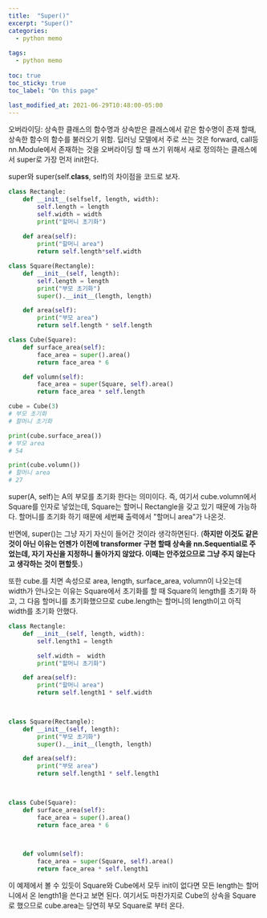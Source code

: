 ```yaml
---
title:  "Super()"
excerpt: "Super()"
categories:
  - python memo
  
tags:
  - python memo
  
toc: true
toc_sticky: true
toc_label: "On this page"
    
last_modified_at: 2021-06-29T10:48:00-05:00
---
```


오버라이딩: 상속한 클래스의 함수명과 상속받은 클래스에서 같은 함수명이 존재 할때, 상속한 함수의 함수를 불러오기 위함. 딥러닝 모델에서 주로 쓰는 것은
forward, call등 nn.Module에서 존재하는 것을 오버라이딩 할 때 쓰기 위해서 새로 정의하는 클래스에서 super로 가장 먼저 init한다. 

super와 super(self.__class__, self)의 차이점을 코드로 보자.

```python
class Rectangle:
    def __init__(selfself, length, width):
        self.length = length
        self.width = width
        print("할머니 초기화")
    
    def area(self):
        print("할머니 area")
        return self.length*self.width

class Square(Rectangle):
    def __init__(self, length):
        self.length = length
        print("부모 초기화")
        super().__init__(length, length)

    def area(self):
        print("부모 area")
        return self.length * self.length

class Cube(Square):
    def surface_area(self):
        face_area = super().area()
        return face_area * 6

    def volumn(self):
        face_area = super(Square, self).area()
        return face_area * self.length

cube = Cube(3)
# 부모 초기화
# 할머니 초기화

print(cube.surface_area())
# 부모 area
# 54

print(cube.volumn())
# 할머니 area
# 27
```
super(A, self)는 A의 부모를 초기화 한다는 의미이다. 즉, 여기서 cube.volumn에서 Square를 인자로 넣었는데, Square는 할머니 Rectangle을 
갖고 있기 때문에 가능하다. 할머니를 초기화 하기 때문에 세번째 출력에서 "할머니 area"가 나온것. 

반면에, super()는 그냥 자기 자신이 들어간 것이라 생각하면된다. (**하지만 이것도 같은 것이 아닌 이유는 언젠가 이전에 transformer 구현 할때 상속을 nn.Sequential로 주었는데,
자기 자신을 지정하니 돌아가지 않았다. 이때는 안주었으므로 그냥 주지 않는다고 생각하는 것이 편할듯.**)

또한 cube.를 치면 속성으로 area, length, surface_area, volumn이 나오는데 width가 안나오는 이유는 Square에서 초기화를 할 때 Square의 length를 초기화 하고, 그 다음
할머니를 초기화했으므로 cube.length는 할머니의 length이고 아직 width를 초기화 안했다. 

```python
class Rectangle: 
    def __init__(self, length, width): 
        self.length1 = length

        self.width =  width 
        print("할머니 초기화")

    def area(self): 
        print("할머니 area") 
        return self.length1 * self.width

 

class Square(Rectangle): 
    def __init__(self, length):
        print("부모 초기화") 
        super().__init__(length, length)

    def area(self): 
        print("부모 area") 
        return self.length1 * self.length1

 

class Cube(Square): 
    def surface_area(self): 
        face_area = super().area() 
        return face_area * 6

 

    def volumn(self): 
        face_area = super(Square, self).area() 
        return face_area * self.length1
```

이 예제에서 볼 수 있듯이 Square와 Cube에서 모두 init이 없다면 모든 length는 할머니에서 온 length1을 쓴다고 보면 된다. 여기서도 마찬가지로 Cube의
상속을 Square로 했으므로 cube.area는 당연히 부모 Square로 부터 온다. 